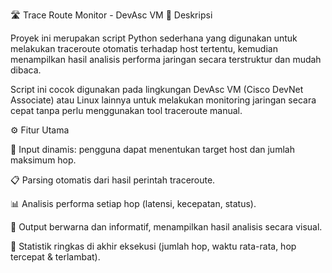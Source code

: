 🛣️ Trace Route Monitor - DevAsc VM
📘 Deskripsi

Proyek ini merupakan script Python sederhana yang digunakan untuk melakukan traceroute otomatis terhadap host tertentu, kemudian menampilkan hasil analisis performa jaringan secara terstruktur dan mudah dibaca.

Script ini cocok digunakan pada lingkungan DevAsc VM (Cisco DevNet Associate) atau Linux lainnya untuk melakukan monitoring jaringan secara cepat tanpa perlu menggunakan tool traceroute manual.

⚙️ Fitur Utama

🧠 Input dinamis: pengguna dapat menentukan target host dan jumlah maksimum hop.

📋 Parsing otomatis dari hasil perintah traceroute.

📊 Analisis performa setiap hop (latensi, kecepatan, status).

🌈 Output berwarna dan informatif, menampilkan hasil analisis secara visual.

📁 Statistik ringkas di akhir eksekusi (jumlah hop, waktu rata-rata, hop tercepat & terlambat).
